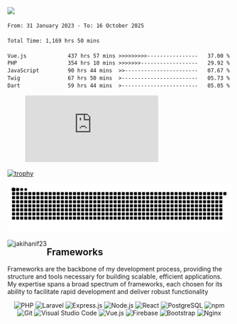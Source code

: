 <!--### Hi there 👋-->
![](http://github-profile-summary-cards.vercel.app/api/cards/profile-details?username=jakihanif23&theme=aura_dark)
<!--START_SECTION:waka-->

```txt
From: 31 January 2023 - To: 16 October 2025

Total Time: 1,169 hrs 50 mins

Vue.js             437 hrs 57 mins >>>>>>>>>----------------   37.00 %
PHP                354 hrs 10 mins >>>>>>>------------------   29.92 %
JavaScript         90 hrs 44 mins  >>-----------------------   07.67 %
Twig               67 hrs 50 mins  >------------------------   05.73 %
Dart               59 hrs 44 mins  >------------------------   05.05 %
```

<!--END_SECTION:waka-->
<!-- 
- 🔭 I’m currently working on ...
- 🌱 I’m currently learning ...
- 👯 I’m looking to collaborate on ...
- 🤔 I’m looking for help with ...
- 💬 Ask me about ...
- 📫 How to reach me: ...
- 😄 Pronouns: ...
- ⚡ Fun fact: ... -->


<figure><embed src="https://wakatime.com/share/@jakihanif/43c5af78-a69f-4ced-8cfc-b0822aa9be8f.svg"></embed></figure>

[![trophy](https://github-profile-trophy.vercel.app/?username=jakihanif23&rank=-A,-A)](https://github.com/jakihanif23)
<!--<picture>
  <source media="(prefers-color-scheme: dark)" srcset="https://raw.githubusercontent.com/jakihanif23/jakihanif23/output/github-contribution-grid-snake-dark.svg?">
  <source media="(prefers-color-scheme: light)" srcset="https://raw.githubusercontent.com/jakihanif23/jakihanif23/output/github-contribution-grid-snake-dark.svg?">
  <img alt="github contribution grid snake animation" src="https://raw.githubusercontent.com/jakihanif23/jakihanif23/output/github-contribution-grid-snake.svg?">
</picture>1-->

<picture>
  <source media="(prefers-color-scheme: dark)" srcset="https://github.com/jakihanif23/jakihanif23/blob/output/github-contribution-grid-snake-dark.svg?">
  <source media="(prefers-color-scheme: light)" srcset="https://github.com/jakihanif23/jakihanif23/blob/output/github-contribution-grid-snake-dark.svg?">
  <img alt="github contribution grid snake animation" src="https://github.com/jakihanif23/jakihanif23/blob/output/github-contribution-grid-snake.svg?">
</picture>

<div>
  <p><img align="left" src="https://github-readme-stats.vercel.app/api/top-langs?username=jakihanif23&show_icons=true&locale=en&layout=compact" alt="jakihanif23" /></p>
</div>
<h2>Frameworks</h2>
<p>Frameworks are the backbone of my development process, providing the structure and tools necessary for building scalable, efficient applications. My expertise spans a broad spectrum of frameworks, each chosen for its ability to facilitate rapid development and deliver robust functionality</p>
<div align="center">
  <img src="https://img.shields.io/badge/PHP-777BB4?style=for-the-badge&logo=php&logoColor=white" alt="PHP"/>
  <img src="https://img.shields.io/badge/Laravel-FF2D20?style=for-the-badge&logo=laravel&logoColor=white" alt="Laravel"/>
  <img src="https://img.shields.io/badge/Express.js-339933?style=for-the-badge&logo=nodedotjs&logoColor=white" alt="Express.js"/>
  <img src="https://img.shields.io/badge/Node.js-339933?style=for-the-badge&logo=nodedotjs&logoColor=white" alt="Node.js"/>
  <img src="https://img.shields.io/badge/React-20232A?style=for-the-badge&logo=react&logoColor=61DAFB" alt="React"/>
  <img src="https://img.shields.io/badge/PostgreSQL-4169E1?style=for-the-badge&logo=postgresql&logoColor=white" alt="PostgreSQL"/>
  <img src="https://img.shields.io/badge/npm-CB3837?style=for-the-badge&logo=npm&logoColor=white" alt="npm"/>
  <img src="https://img.shields.io/badge/Git-F05032?style=for-the-badge&logo=git&logoColor=white" alt="Git"/>
  <img src="https://img.shields.io/badge/Visual%20Studio%20Code-007ACC?style=for-the-badge&logo=visualstudiocode&logoColor=white" alt="Visual Studio Code"/>
  <img src="https://img.shields.io/badge/Vue.js-4FC08D?style=for-the-badge&logo=vuedotjs&logoColor=white" alt="Vue.js"/>
  <img src="https://img.shields.io/badge/Firebase-FFCA28?style=for-the-badge&logo=firebase&logoColor=white" alt="Firebase"/>
  <img src="https://img.shields.io/badge/Bootstrap-7952B3?style=for-the-badge&logo=bootstrap&logoColor=white" alt="Bootstrap"/>
  <img src="https://img.shields.io/badge/Nginx-009639?style=for-the-badge&logo=nginx&logoColor=white" alt="Nginx"/>
</div>
